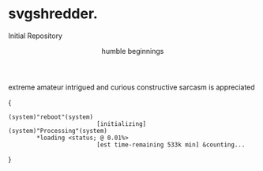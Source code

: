 # svgshredder.
Initial Repository
<header>humble beginnings</header>
extreme amateur 
intrigued and curious 
constructive sarcasm is appreciated

{
    
    (system)"reboot"(system)
                             [initializing]
    (system)"Processing"(system)
            *loading <status; @ 0.01%> 
                             [est time-remaining 533k min] &counting...

}
